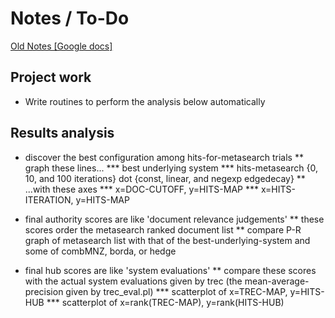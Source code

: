 # Notes / To-Do

[Old Notes [Google docs]](https://docs.google.com/document/d/1jS7W8ScsRFPnczzXhOrFC18mULkno4JeCefQvoDtgH0/edit)

## Project work

* Write routines to perform the analysis below automatically

## Results analysis

* discover the best configuration among hits-for-metasearch trials
** graph these lines...
*** best underlying system
*** hits-metasearch {0, 10, and 100 iterations} dot {const, linear, and negexp edgedecay}
** ...with these axes
*** x=DOC-CUTOFF, y=HITS-MAP
*** x=HITS-ITERATION, y=HITS-MAP

* final authority scores are like 'document relevance judgements'
** these scores order the metasearch ranked document list
** compare P-R graph of metasearch list with that of the best-underlying-system and some of combMNZ, borda, or hedge

* final hub scores are like 'system evaluations'
** compare these scores with the actual system evaluations given by trec (the mean-average-precision given by trec_eval.pl)
*** scatterplot of x=TREC-MAP, y=HITS-HUB
*** scatterplot of x=rank(TREC-MAP), y=rank(HITS-HUB)
